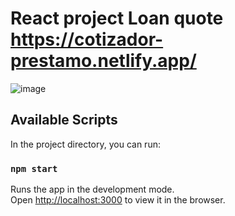 # React project Loan quote https://cotizador-prestamo.netlify.app/

![image](https://user-images.githubusercontent.com/30164447/128457129-ee7ddd5d-99b0-47a7-a474-eaf985aeae5c.png)


## Available Scripts

In the project directory, you can run:

### `npm start`

Runs the app in the development mode.\
Open [http://localhost:3000](http://localhost:3000) to view it in the browser.
